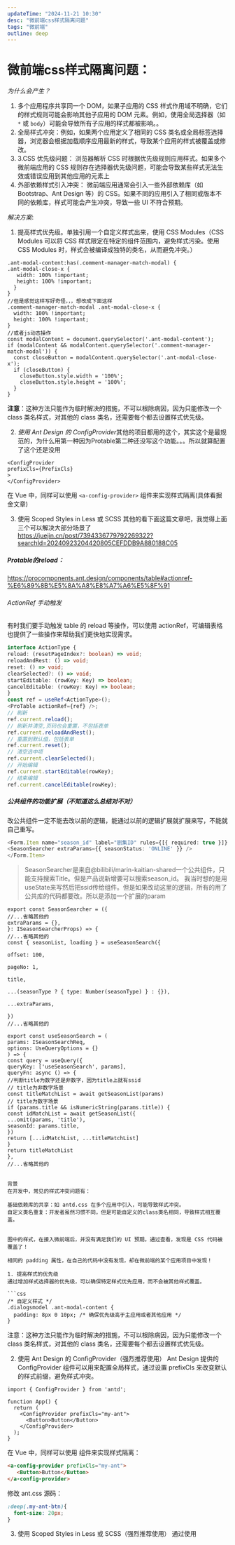 ```yaml
---
updateTime: "2024-11-21 10:30"
desc: "微前端css样式隔离问题"
tags: "微前端"
outline: deep
---
```

# 微前端css样式隔离问题：
  *为什么会产生？* 
1. 多个应用程序共享同一个 DOM，如果子应用的 CSS 样式作用域不明确，它们的样式规则可能会影响其他子应用的 DOM 元素。例如，使用全局选择器（如 `*` 或 `body`）可能会导致所有子应用的样式都被影响。。
  2. 全局样式冲突：例如，如果两个应用定义了相同的 CSS 类名或全局标签选择器，浏览器会根据加载顺序应用最新的样式，导致某个应用的样式被覆盖或修改。
  3. 3.CSS 优先级问题： 浏览器解析 CSS 时根据优先级规则应用样式。如果多个微前端应用的 CSS 规则存在选择器优先级问题，可能会导致某些样式无法生效或错误应用到其他应用的元素上 
  4. 外部依赖样式引入冲突： 微前端应用通常会引入一些外部依赖库（如 Bootstrap、Ant Design 等）的 CSS。如果不同的应用引入了相同或版本不同的依赖库，样式可能会产生冲突，导致一些 UI 不符合预期。



*解决方案*:  

1. 提高样式优先级。单独引用一个自定义样式出来，使用 CSS Modules（CSS Modules 可以将 CSS 样式限定在特定的组件范围内，避免样式污染。使用 CSS Modules 时，样式会被编译成独特的类名，从而避免冲突。）
```less
.ant-modal-content:has(.comment-manager-match-modal) {
.ant-modal-close-x {
   width: 100% !important;
   height: 100% !important;
  }
}
//但是感觉这样写好奇怪，，，想改成下面这样
.comment-manager-match-modal .ant-modal-close-x {
  width: 100% !important;
  height: 100% !important;
}
//或者js动态操作
const modalContent = document.querySelector('.ant-modal-content');
if (modalContent && modalContent.querySelector('.comment-manager-match-modal')) {
  const closeButton = modalContent.querySelector('.ant-modal-close-x');
  if (closeButton) {
    closeButton.style.width = '100%';
    closeButton.style.height = '100%';
  }
}

```
**注意**：这种方法只能作为临时解决的措施，不可以根除病因，因为只能修改一个 class 类名样式，对其他的 class 类名，还需要每个都去设置样式优先级。

2. *使用 Ant Design 的 ConfigProvider*其他的项目都用的这个，其实这个是最规范的，为什么用第一种因为Protable第二种还没写这个功能。。。所以就算配置了这个还是没用
```tsx
<ConfigProvider
prefixCls={PrefixCls}
>
</ConfigProvider>

```
在 Vue 中，同样可以使用 `<a-config-provider>` 组件来实现样式隔离(具体看掘金文章)

3. 使用 Scoped Styles in Less 或 SCSS
其他的看下面这篇文章吧，我觉得上面三个可以解决大部分场景了
https://juejin.cn/post/7394336779792269322?searchId=20240923204420805CEFDDB9A880188C05

##### Protable的reload：
https://procomponents.ant.design/components/table#actionref-%E6%89%8B%E5%8A%A8%E8%A7%A6%E5%8F%91
###### ActionRef 手动触发
有时我们要手动触发 table 的 reload 等操作，可以使用 actionRef，可编辑表格也提供了一些操作来帮助我们更快地实现需求。
```ts
interface ActionType { 
reload: (resetPageIndex?: boolean) => void;
reloadAndRest: () => void; 
reset: () => void; 
clearSelected?: () => void; 
startEditable: (rowKey: Key) => boolean; 
cancelEditable: (rowKey: Key) => boolean; 
} 
const ref = useRef<ActionType>(); 
<ProTable actionRef={ref} />; 
// 刷新 
ref.current.reload(); 
// 刷新并清空,页码也会重置，不包括表单
ref.current.reloadAndRest(); 
// 重置到默认值，包括表单 
ref.current.reset(); 
// 清空选中项 
ref.current.clearSelected(); 
// 开始编辑
ref.current.startEditable(rowKey);
// 结束编辑 
ref.current.cancelEditable(rowKey);
```

##### 公共组件的功能扩展（不知道这么总结对不对）
改公共组件一定不能去改以前的逻辑，能通过以前的逻辑扩展就扩展来写，不能就自己重写。
```ts
<Form.Item name="season_id" label="剧集ID" rules={[{ required: true }]}>
<SeasonSearcher extraParams={{ seasonStatus: 'ONLINE' }} />
</Form.Item>
```
>SeasonSearcher是来自@bilibili/marin-kaitian-shared一个公共组件，只能支持搜索Title。但是产品说新增要可以搜索season_id。
我当时想的是用useState来写然后把ssid传给组件。但是如果改动这里的逻辑，所有的用了公共库的代码都要改。所以是添加一个扩展的param
```tsx
export const SeasonSearcher = ({
//...省略其他的
extraParams = {},
}: ISeasonSearcherProps) => {
//...省略其他的
const { seasonList, loading } = useSeasonSearch({

offset: 100,

pageNo: 1,

title,

...(seasonType ? { type: Number(seasonType) } : {}),

...extraParams,

})
//...省略其他的
```


```tsx
export const useSeasonSearch = (
params: ISeasonSearchReq,
options: UseQueryOptions = {}
) => {
const query = useQuery({
queryKey: ['useSeasonSearch', params],
queryFn: async () => {
//判断title为数字还是非数字，因为title上就有ssid
// title为非数字场景
const titleMatchList = await getSeasonList(params)
// title为数字场景
if (params.title && isNumericString(params.title)) {
const idMatchList = await getSeasonList({
...omit(params, 'title'),
seasonId: params.title,
})
return [...idMatchList, ...titleMatchList]
}
return titleMatchList
},
//...省略其他的


背景
在开发中，常见的样式冲突问题有：

基础依赖库的共享：如 antd.css 在多个应用中引入，可能导致样式冲突。
自定义类名重复：开发者虽然习惯不同，但是可能自定义的class类名相同，导致样式相互覆盖。


图中的样式，在接入微前端后，并没有满足我们的 UI 预期。通过查看，发现是 CSS 代码被覆盖了！

相同的 padding 属性，在自己的代码中没有发现，却在微前端的某个应用项目中发现！

1. 提高样式的优先级
通过增加样式选择器的优先级，可以确保特定样式优先应用，而不会被其他样式覆盖。

```css
/* 自定义样式 */
.dialogsmodel .ant-modal-content {
  padding: 8px 0 10px; /* 确保优先级高于主应用或者其他应用 */
}
```

注意：这种方法只能作为临时解决的措施，不可以根除病因，因为只能修改一个 class 类名样式，对其他的 class 类名，还需要每个都去设置样式优先级。


2. 使用 Ant Design 的 ConfigProvider（强烈推荐使用）
Ant Design 提供的 ConfigProvider 组件可以用来配置全局样式，通过设置 prefixCls 来改变默认的样式前缀，避免样式冲突。

```tsx
import { ConfigProvider } from 'antd';

function App() {
  return (
    <ConfigProvider prefixCls="my-ant">
      <Button>Button</Button>
    </ConfigProvider>
  );
}
```

在 Vue 中，同样可以使用 <a-config-provider> 组件来实现样式隔离：
```html
<a-config-provider prefixCls="my-ant">
   <Button>Button</Button>
</a-config-provider>
```


修改 ant.css 源码：
```css
:deep(.my-ant-btn){
  font-size: 20px;
}
```

3. 使用 Scoped Styles in Less 或 SCSS（强烈推荐使用）
通过使用 <style scoped lang="less"> 或 <style scoped lang="scss"> 标签，可以实现样式的局部作用域，从而避免样式冲突。
Vue 示例：
```html
<template>
  <button class="btn-custom">Button</button>
</template>

<style scoped lang="less">
.btn-custom {
  color: red; /* 自定义样式 */
}
</style>

SCSS 示例：
```html
<template>
  <button class="btn-custom">Button</button>
</template>

<style scoped lang="scss">
.btn-custom {
  color: red; /* 自定义样式 */
}
</style>

4. 使用 CSS Modules
CSS Modules 可以将 CSS 样式限定在特定的组件范围内，避免样式污染。使用 CSS Modules 时，样式会被编译成独特的类名，从而避免冲突。
```css
// App.css
.ant-btn {
  color: red;
}
```

```tsx
// App.jsx
import styles from './App.css';

function App() {
  return <Button className={styles.ant-btn}>Button</Button>;
}
```

其他方案
是否还有其他方案可以作为调研的方向呢，当然是有的，但是项目中不常用。
5. 动态加载样式
在子应用加载时动态注入其独立的样式表，以确保样式独立。
```ts
function loadStyle(url) {
  const link = document.createElement('link');
  link.rel = 'stylesheet';
  link.href = url;
  document.head.appendChild(link);
}

// 在子应用启动时调用
loadStyle('子应用的样式地址');
```

大家可以思考下，这个是借用了什么实现？
6. 使用 Shadow DOM
Shadow DOM 可以完全隔离不同应用的样式，实现样式的独立性。
```tsx
function App() {
  const shadowRoot = document.createElement('div').attachShadow({ mode: 'open' });
  shadowRoot.innerHTML = `
    <style>
      .ant-btn { color: red; }
    </style>
    <button class="ant-btn">Button</button>
  `;
  return shadowRoot;
}
```
在微前端架构下，实现样式隔离对于保持各子应用的独立性和一致性至关重要。以上提供的解决方案在实际应用中已经得到验证，真实可用。
通过配置方法2和方法3，可以实现合理的样式管理，使开发者在开发过程中无需担心样式覆盖问题。这不仅能有效避免主应用或其他子应用的样式干扰，还能防止自己项目中类名重复导致的冲突，从而大幅提升项目开发的便捷性、稳定性和可维护性。
